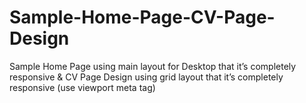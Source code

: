 # Sample-Home-Page-CV-Page-Design
Sample Home Page using main layout for Desktop that it’s completely responsive & CV Page Design using grid layout that it’s completely responsive (use viewport meta tag)
